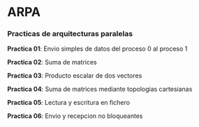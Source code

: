 # ARPA
### Practicas de arquitecturas paralelas

**Practica 01**: Envio simples de datos del proceso 0 al proceso 1

**Practica 02**: Suma de matrices

**Practica 03**: Producto escalar de dos vectores

**Practica 04**: Suma de matrices mediante topologias cartesianas

**Practica 05**: Lectura y escritura en fichero

**Practica 06**: Envio y recepcion no bloqueantes